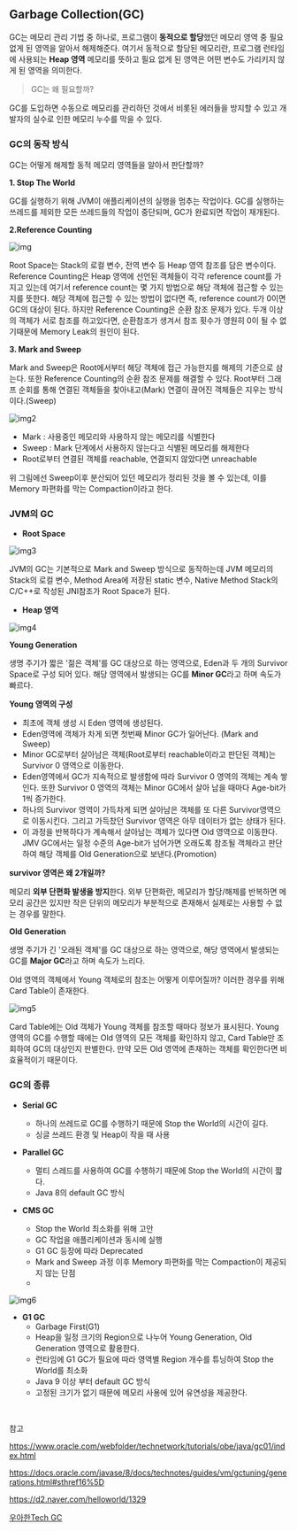## Garbage Collection(GC)

GC는 메모리 관리 기법 중 하나로, 프로그램이 **동적으로 할당**했던 메모리 영역 중 필요 없게 된 영역을 알아서 해제해준다. 여기서 동적으로 할당된 메모리란, 프로그램 런타임에 사용되는 **Heap 영역** 메모리를 뜻하고 필요 없게 된 영역은 어떤 변수도 가리키지 않게 된 영역을 의미한다.

> GC는 왜 필요할까?

GC를 도입하면 수동으로 메모리를 관리하던 것에서 비롯된 에러들을 방지할 수 있고 개발자의 실수로 인한 메모리 누수를 막을 수 있다.

### GC의 동작 방식

GC는 어떻게 해제할 동적 메모리 영역들을 알아서 판단할까?

**1. Stop The World**

GC를 실행하기 위해 JVM이 애플리케이션의 실행을 멈추는 작업이다. GC를 실행하는 쓰레드를 제외한 모든 쓰레드들의 작업이 중단되며, GC가 완료되면 작업이 재개된다.
  
**2.Reference Counting**

![img](https://github.com/dilmah0203/TIL/blob/main/Image/Reference%20Counting.png)

Root Space는 Stack의 로컬 변수, 전역 변수 등 Heap 영역 참조를 담은 변수이다. Reference Counting은 Heap 영역에 선언된 객체들이 각각 reference count를 가지고 있는데 여기서 reference count는 몇 가지 방법으로 해당 객체에 접근할 수 있는지를 뜻한다. 해당 객체에 접근할 수 있는 방법이 없다면 즉, reference count가 0이면 GC의 대상이 된다. 하지만 Reference Counting은 순환 참조 문제가 있다. 두개 이상의 객체가 서로 참조를 하고있다면, 순환참조가 생겨서 참조 횟수가 영원히 0이 될 수 없기때문에 Memory Leak의 원인이 된다.

**3. Mark and Sweep**

Mark and Sweep은 Root에서부터 해당 객체에 접근 가능한지를 해제의 기준으로 삼는다. 또한 Reference Counting의 순환 참조 문제를 해결할 수 있다.  Root부터 그래프 순회를 통해 연결된 객체들을 찾아내고(Mark) 연결이 끊어진 객체들은 지우는 방식이다.(Sweep)

![img2](https://github.com/dilmah0203/TIL/blob/main/Image/Mark_Sweep.png)

- Mark : 사용중인 메모리와 사용하지 않는 메모리를 식별한다
- Sweep : Mark 단계에서 사용하지 않는다고 식별된 메모리를 해제한다
- Root로부터 연결된 객체를 reachable, 연결되지 않았다면 unreachable 

위 그림에선 Sweep이후 분산되어 있던 메모리가 정리된 것을 볼 수 있는데, 이를 Memory 파편화를 막는 Compaction이라고 한다.

### JVM의 GC

- **Root Space**

![img3](https://github.com/dilmah0203/TIL/blob/main/Image/Root%20Space.png)

JVM의 GC는 기본적으로 Mark and Sweep 방식으로 동작하는데 JVM 메모리의 Stack의 로컬 변수, Method Area에 저장된 static 변수, Native Method Stack의 C/C++로 작성된 JNI참조가 Root Space가 된다. 

- **Heap 영역**

![img4](https://github.com/dilmah0203/TIL/blob/main/Image/Heap.png)

**Young Generation**

생명 주기가 짧은 '젊은 객체'를 GC 대상으로 하는 영역으로, Eden과 두 개의 Survivor Space로 구성 되어 있다. 해당 영역에서 발생되는 GC를 **Minor GC**라고 하며 속도가 빠르다.

**Young 영역의 구성**

- 최초에 객체 생성 시 Eden 영역에 생성된다.
- Eden영역에 객체가 차게 되면 첫번째 Minor GC가 일어난다. (Mark and Sweep)
- Minor GC로부터 살아남은 객체(Root로부터 reachable이라고 판단된 객체)는 Survivor 0 영역으로 이동한다.
- Eden영역에서 GC가 지속적으로 발생함에 따라 Survivor 0 영역의 객체는 계속 쌓인다. 또한 Survivor 0 영역의 객체는 Minor GC에서 살아 남을 때마다 Age-bit가 1씩 증가한다.
- 하나의 Survivor 영역이 가득차게 되면 살아남은 객체를 또 다른 Survivor영역으로 이동시킨다. 그리고 가득찼던 Survivor 영역은 아무 데이터가 없는 상태가 된다.
- 이 과정을 반복하다가 계속해서 살아남는 객체가 있다면 Old 영역으로 이동한다. JMV GC에서는 일정 수준의 Age-bit가 넘어가면 오래도록 참조될 객체라고 판단하여 해당 객체를 Old Generation으로 보낸다.(Promotion)

**survivor 영역은 왜 2개일까?**

메모리 **외부 단편화 발생을 방지**한다. 외부 단편화란, 메모리가 할당/해제를 반복하면 메모리 공간은 있지만 작은 단위의 메모리가 부분적으로 존재해서 실제로는 사용할 수 없는 경우를 말한다.

**Old Generation**

생명 주기가 긴 '오래된 객체'를 GC 대상으로 하는 영역으로, 해당 영역에서 발생되는 GC를 **Major GC**라고 하며 속도가 느리다.

Old 영역의 객체에서 Young 객체로의 참조는 어떻게 이루어질까? 이러한 경우를 위해 Card Table이 존재한다.

![img5](https://d2.naver.com/content/images/2015/06/helloworld-1329-2.png)

Card Table에는 Old 객체가 Young 객체를 참조할 때마다 정보가 표시된다. Young 영역의 GC를 수행할 때에는 Old 영역의 모든 객체를 확인하지 않고, Card Table만 조회하여 GC의 대상인지 판별한다. 만약 모든 Old 영역에 존재하는 객체를 확인한다면 비효율적이기 때문이다.

### GC의 종류

- **Serial GC**
  - 하나의 쓰레드로 GC를 수행하기 때문에 Stop the World의 시간이 길다.
  - 싱글 쓰레드 환경 및 Heap이 작을 때 사용

- **Parallel GC**
  - 멀티 스레드를 사용하여 GC를 수행하기 때문에 Stop the World의 시간이 짧다.
  - Java 8의 default GC 방식

- **CMS GC**
  - Stop the World 최소화를 위해 고안
  - GC 작업을 애플리케이션과 동시에 실행
  - G1 GC 등장에 따라 Deprecated
  -  Mark and Sweep 과정 이후 Memory 파편화를 막는 Compaction이 제공되지 않는 단점
  -  
![img6](https://github.com/dilmah0203/TIL/blob/main/Image/G1GC_Heap.PNG)

- **G1 GC**
  - Garbage First(G1)
  - Heap을 일정 크기의 Region으로 나누어 Young Generation, Old Generation 영역으로 활용한다.
  - 런타임에 G1 GC가 필요에 따라 영역별 Region 개수를 튜닝하여 Stop the World를 최소화
  - Java 9 이상 부터 default GC 방식
  - 고정된 크기가 없기 때문에 메모리 사용에 있어 유연성을 제공한다. 

<br>

참고

https://www.oracle.com/webfolder/technetwork/tutorials/obe/java/gc01/index.html

https://docs.oracle.com/javase/8/docs/technotes/guides/vm/gctuning/generations.html#sthref16%5D

https://d2.naver.com/helloworld/1329

[우아한Tech GC](https://www.youtube.com/watch?v=FMUpVA0Vvjw)
